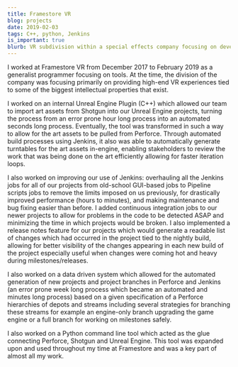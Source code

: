 ```yaml
---
title: Framestore VR
blog: projects
date: 2019-02-03
tags: C++, python, Jenkins
is_important: true
blurb: VR subdivision within a special effects company focusing on developing high-end VR experiences.
---
```

I worked at Framestore VR from December 2017 to February 2019 as a generalist programmer focusing on tools. At the time, the division of the company was focusing primarily on providing high-end VR experiences tied to some of the biggest intellectual properties that exist.

I worked on an internal Unreal Engine Plugin (C++) which allowed our team to import art assets from Shotgun into our Unreal Engine projects, turning the process from an error prone hour long process into an automated seconds long process. Eventually, the tool was transformed in such a way to allow for the art assets to be pulled from Perforce. Through automated build processes using Jenkins, it also was able to automatically generate turntables for the art assets in-engine, enabling stakeholders to review the work that was being done on the art efficiently allowing for faster iteration loops.

I also worked on improving our use of Jenkins: overhauling all the Jenkins jobs for all of our projects from old-school GUI-based jobs to Pipeline scripts jobs to remove the limits imposed on us previously, for drastically improved performance (hours to minutes), and making maintenance and bug fixing easier than before. I added continuous integration jobs to our newer projects to allow for problems in the code to be detected ASAP and minimizing the time in which projects would be broken. I also implemented a release notes feature for our projects which would generate a readable list of changes which had occurred in the project tied to the nightly build, allowing for better visibility of the changes appearing in each new build of the project especially useful when changes were coming hot and heavy during milestones/releases.

I also worked on a data driven system which allowed for the automated generation of new projects and project branches in Perforce and Jenkins (an error prone week long process which became an automated and minutes long process) based on a given specification of a Perforce hierarchies of depots and streams including several strategies for branching these streams for example an engine-only branch upgrading the game engine or a full branch for working on milestones safely.

I also worked on a Python command line tool which acted as the glue connecting Perforce, Shotgun and Unreal Engine. This tool was expanded upon and used throughout my time at Framestore and was a key part of almost all my work.
